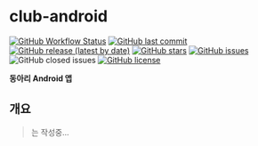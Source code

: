 # club-android

[![GitHub Workflow Status](https://img.shields.io/github/workflow/status/inu-appcenter/club-android/Android%20CI)](https://github.com/inu-appcenter/club-android/actions?query=workflow%3A%22Node.js+CI%22)
[![GitHub last commit](https://img.shields.io/github/last-commit/inu-appcenter/club-android)](https://github.com/inu-appcenter/club-android/commits)
[![GitHub release (latest by date)](https://img.shields.io/github/v/release/inu-appcenter/club-android)](https://github.com/inu-appcenter/club-android/releases/latest)
[![GitHub stars](https://img.shields.io/github/stars/inu-appcenter/club-android?style=shield)](https://github.com/inu-appcenter/club-android/stargazers)
[![GitHub issues](https://img.shields.io/github/issues/inu-appcenter/club-android)](https://github.com/inu-appcenter/club-android/issues)
![GitHub closed issues](https://img.shields.io/github/issues-closed/inu-appcenter/club-android)
[![GitHub license](https://img.shields.io/github/license/inu-appcenter/club-android)](https://github.com/inu-appcenter/club-android/blob/master/LICENSE)

**동아리 Android 앱**

## 개요

> 는 작성중...